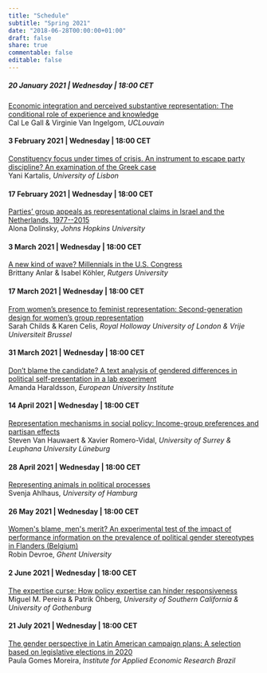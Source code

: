 ```yaml
---
title: "Schedule"
subtitle: "Spring 2021"
date: "2018-06-28T00:00:00+01:00"
draft: false
share: true
commentable: false
editable: false
---
```


##### 20 January 2021 | Wednesday | 18:00 CET
[Economic integration and perceived substantive representation: The conditional role of experience and knowledge](https://www.representations.online/seminars/2021-spring-01-le-gall/)         
Cal Le Gall & Virginie Van Ingelgom, *UCLouvain*

#### 3 February 2021 | Wednesday | 18:00 CET
[Constituency focus under times of crisis. An instrument to escape party discipline? An examination of the Greek case](https://www.representations.online/seminars/2021-spring-02-kartalis/)         
Yani Kartalis, *University of Lisbon*

#### 17 February 2021 | Wednesday | 18:00 CET
[Parties’ group appeals as representational claims in Israel and the Netherlands, 1977--2015](https://www.representations.online/seminars/2021-spring-03-dolinsky/)      
Alona Dolinsky, *Johns Hopkins University*

#### 3 March 2021 | Wednesday | 18:00 CET
[A new kind of wave? Millennials in the U.S. Congress](https://www.representations.online/seminars/2021-spring-04-anlar/)     
Brittany Anlar & Isabel Köhler, *Rutgers University*

#### 17 March 2021 | Wednesday | 18:00 CET
[From women’s presence to feminist representation: Second-generation design for women’s group representation](https://www.representations.online/seminars/2021-spring-05-childs/)     
Sarah Childs & Karen Celis, *Royal Holloway University of London & Vrije Universiteit Brussel*

#### 31 March 2021 | Wednesday | 18:00 CET
[Don’t blame the candidate? A text analysis of gendered differences in political self-presentation in a lab experiment](https://www.representations.online/seminars/2021-spring-06-haraldsson/)     
Amanda Haraldsson, *European University Institute*

#### 14 April 2021 | Wednesday | 18:00 CET
[Representation mechanisms in social policy: Income-group preferences and partisan effects](https://www.representations.online/seminars/2021-spring-07-van-hauwaert/)     
Steven Van Hauwaert & Xavier Romero-Vidal, *University of Surrey & Leuphana University Lüneburg*

#### 28 April 2021 | Wednesday | 18:00 CET
[Representing animals in political processes](https://www.representations.online/seminars/2021-spring-08-ahlhaus/)     
Svenja Ahlhaus, *University of Hamburg*

#### 26 May 2021 | Wednesday | 18:00 CET
[Women's blame, men's merit? An experimental test of the impact of performance information on the prevalence of political gender stereotypes in Flanders (Belgium)](https://www.representations.online/seminars/2021-spring-10-devroe/)    
Robin Devroe, *Ghent University*

#### 2 June 2021 | Wednesday | 18:00 CET
[The expertise curse: How policy expertise can hinder responsiveness](https://www.representations.online/seminars/2021-spring-09-pereira/)     
Miguel M. Pereira & Patrik Öhberg, *University of Southern California & University of Gothenburg*

#### 21 July 2021 | Wednesday | 18:00 CET
[The gender perspective in Latin American campaign plans: A selection based on legislative elections in 2020](https://www.representations.online/seminars/2021-spring-14-moreira/)     
Paula Gomes Moreira, *Institute for Applied Economic Research Brazil*
